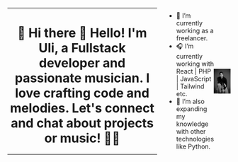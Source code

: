 <div style="display: flex; justify-content: center; align-items: center;">
  <div style="margin-right: 20px;">
    <hr>
    <h1 style="text-align: center;">🎵 Hi there 👋 Hello! I'm Uli, a Fullstack developer and passionate musician. I love crafting code and melodies. Let's connect and chat about projects or music! 📯📯</h1>
    <hr>
  </div>
    <ul>
      <li>🎼 I’m currently working as a freelancer.</li>
      <li>🎧 I’m currently working with React | PHP | JavaScript | Tailwind etc.</li>
      <li>🎹 I’m also expanding my knowledge with other technologies like Python.</li>
    </ul>
  <div>
    <img alt="uli" align="right" src="./ulisesbyn2.jpg" width="240px" /><br /> 
  </div>
</div>
